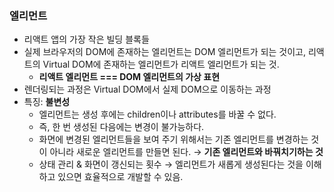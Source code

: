### 엘리먼트

-   리액트 앱의 가장 작은 빌딩 블록들
-   실제 브라우저의 DOM에 존재하는 엘리먼트는 DOM 엘리먼트가 되는 것이고, 리액트의 Virtual DOM에 존재하는 엘리먼트가 리액트 엘리먼트가 되는 것.
    -   **리액트 엘리먼트 === DOM 엘리먼트의 가상 표현**
-   렌더링되는 과정은 Virtual DOM에서 실제 DOM으로 이동하는 과정
-   특징: **불변성**
    -   엘리먼트는 생성 후에는 children이나 attributes를 바꿀 수 없다.
    -   즉, 한 번 생성된 다음에는 변경이 불가능하다.
    -   화면에 변경된 엘리먼트들을 보여 주기 위해서는 기존 엘리먼트를 변경하는 것이 아니라 새로운 엘리먼트를 만들면 된다. → **기존 엘리먼트와 바꿔치기하는 것**
    -   상태 관리 & 화면이 갱신되는 횟수 → 엘리먼트가 새롭게 생성된다는 것을 이해하고 있으면 효율적으로 개발할 수 있음.
